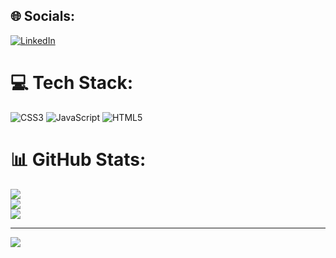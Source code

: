 
## 🌐 Socials:
[![LinkedIn](https://img.shields.io/badge/LinkedIn-%230077B5.svg?logo=linkedin&logoColor=white)](https://linkedin.com/in/https://www.linkedin.com/in/caio-vin%C3%ADcius-a78170220/) 

# 💻 Tech Stack:
![CSS3](https://img.shields.io/badge/css3-%231572B6.svg?style=for-the-badge&logo=css3&logoColor=white) ![JavaScript](https://img.shields.io/badge/javascript-%23323330.svg?style=for-the-badge&logo=javascript&logoColor=%23F7DF1E) ![HTML5](https://img.shields.io/badge/html5-%23E34F26.svg?style=for-the-badge&logo=html5&logoColor=white)
# 📊 GitHub Stats:
![](https://github-readme-stats.vercel.app/api?username=Owllegion&theme=great-gatsby&hide_border=false&include_all_commits=true&count_private=true)<br/>
![](https://github-readme-streak-stats.herokuapp.com/?user=Owllegion&theme=great-gatsby&hide_border=false)<br/>
![](https://github-readme-stats.vercel.app/api/top-langs/?username=Owllegion&theme=great-gatsby&hide_border=false&include_all_commits=true&count_private=true&layout=compact)

---
[![](https://visitcount.itsvg.in/api?id=Owllegion&icon=9&color=5)](https://visitcount.itsvg.in)

<!-- Proudly created with GPRM ( https://gprm.itsvg.in ) -->
